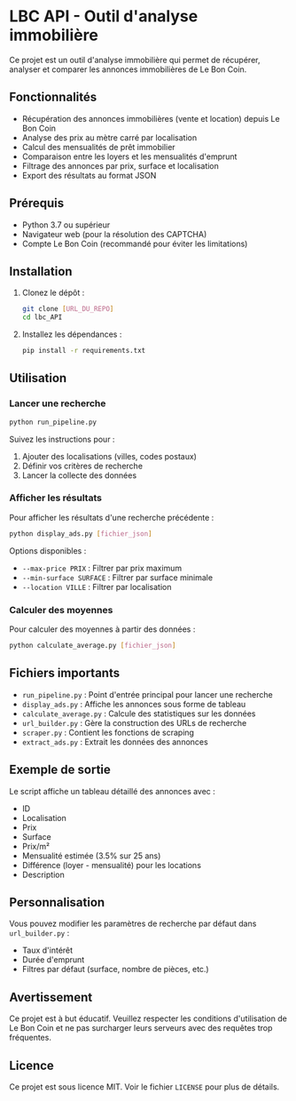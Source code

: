 # LBC API - Outil d'analyse immobilière

Ce projet est un outil d'analyse immobilière qui permet de récupérer, analyser et comparer les annonces immobilières de Le Bon Coin.

## Fonctionnalités

- Récupération des annonces immobilières (vente et location) depuis Le Bon Coin
- Analyse des prix au mètre carré par localisation
- Calcul des mensualités de prêt immobilier
- Comparaison entre les loyers et les mensualités d'emprunt
- Filtrage des annonces par prix, surface et localisation
- Export des résultats au format JSON

## Prérequis

- Python 3.7 ou supérieur
- Navigateur web (pour la résolution des CAPTCHA)
- Compte Le Bon Coin (recommandé pour éviter les limitations)

## Installation

1. Clonez le dépôt :
   ```bash
   git clone [URL_DU_REPO]
   cd lbc_API
   ```

2. Installez les dépendances :
   ```bash
   pip install -r requirements.txt
   ```

## Utilisation

### Lancer une recherche

```bash
python run_pipeline.py
```

Suivez les instructions pour :
1. Ajouter des localisations (villes, codes postaux)
2. Définir vos critères de recherche
3. Lancer la collecte des données

### Afficher les résultats

Pour afficher les résultats d'une recherche précédente :

```bash
python display_ads.py [fichier_json]
```

Options disponibles :
- `--max-price PRIX` : Filtrer par prix maximum
- `--min-surface SURFACE` : Filtrer par surface minimale
- `--location VILLE` : Filtrer par localisation

### Calculer des moyennes

Pour calculer des moyennes à partir des données :

```bash
python calculate_average.py [fichier_json]
```

## Fichiers importants

- `run_pipeline.py` : Point d'entrée principal pour lancer une recherche
- `display_ads.py` : Affiche les annonces sous forme de tableau
- `calculate_average.py` : Calcule des statistiques sur les données
- `url_builder.py` : Gère la construction des URLs de recherche
- `scraper.py` : Contient les fonctions de scraping
- `extract_ads.py` : Extrait les données des annonces

## Exemple de sortie

Le script affiche un tableau détaillé des annonces avec :
- ID
- Localisation
- Prix
- Surface
- Prix/m²
- Mensualité estimée (3.5% sur 25 ans)
- Différence (loyer - mensualité) pour les locations
- Description

## Personnalisation

Vous pouvez modifier les paramètres de recherche par défaut dans `url_builder.py` :
- Taux d'intérêt
- Durée d'emprunt
- Filtres par défaut (surface, nombre de pièces, etc.)

## Avertissement

Ce projet est à but éducatif. Veuillez respecter les conditions d'utilisation de Le Bon Coin et ne pas surcharger leurs serveurs avec des requêtes trop fréquentes.

## Licence

Ce projet est sous licence MIT. Voir le fichier `LICENSE` pour plus de détails.
